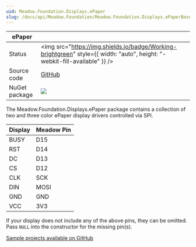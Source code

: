 ```yaml
---
uid: Meadow.Foundation.Displays.ePaper
slug: /docs/api/Meadow.Foundation/Meadow.Foundation.Displays.ePaperBase
---
```


| ePaper        |             |
|---------------|-------------|
| Status        | <img src="https://img.shields.io/badge/Working-brightgreen" style={{ width: "auto", height: "-webkit-fill-available" }} /> |
| Source code   | [GitHub](https://github.com/WildernessLabs/Meadow.Foundation/tree/main/Source/Meadow.Foundation.Peripherals/Displays.ePaper) |
| NuGet package | <a href="https://www.nuget.org/packages/Meadow.Foundation.Displays.ePaper/" target="_blank"><img src="https://img.shields.io/nuget/v/Meadow.Foundation.Displays.ePaper.svg?label=Meadow.Foundation.Displays.ePaper" /></a> |

The Meadow.Foundation.Displays.ePaper package contains a collection of two and three color ePaper display drivers controlled via SPI.

| Display | Meadow Pin |
|---------|------------|
| BUSY    | D15        |
| RST     | D14        |
| DC      | D13        |
| CS      | D12        |
| CLK     | SCK        |
| DIN     | MOSI       |
| GND     | GND        |
| VCC     | 3V3        |

If your display does not include any of the above pins, they can be omitted. Pass `NULL` into the constructor for the missing pin(s).

[Sample projects available on GitHub](https://github.com/WildernessLabs/Meadow.Foundation/tree/main/Source/Meadow.Foundation.Peripherals/Displays.ePaper/Samples)
